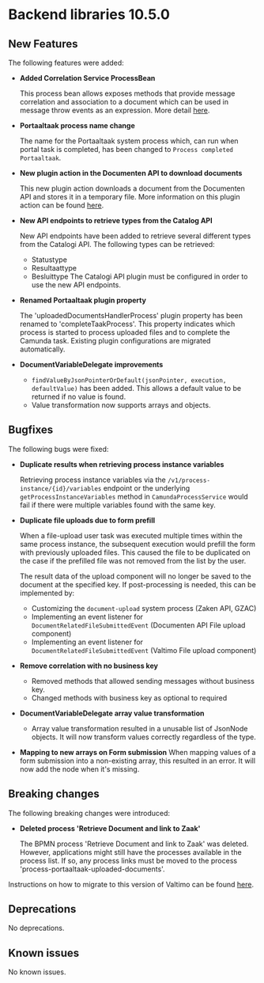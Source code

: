 # Backend libraries 10.5.0

## New Features

The following features were added:

* **Added Correlation Service ProcessBean**

  This process bean allows exposes methods that provide message correlation and association to a document
  which can be used in message throw events as an expression.
  More detail [here](/using-valtimo/process/correlating-messages.md).

* **Portaaltaak process name change**

  The name for the Portaaltaak system process which, can run when portal task is completed, has been changed to
  `Process completed Portaaltaak`.

* **New plugin action in the Documenten API to download documents**

  This new plugin action downloads a document from the Documenten API and stores it in a temporary file. More
  information on this plugin action can be
  found [here](/using-valtimo/plugin/documenten-api/configure-documenten-api-plugin.md#download-document).

* **New API endpoints to retrieve types from the Catalog API**

  New API endpoints have been added to retrieve several different types from the Catalogi API. The following types can
  be retrieved:
  - Statustype
  - Resultaattype
  - Besluittype
  The Catalogi API plugin must be configured in order to use the new API endpoints.

* **Renamed Portaaltaak plugin property**

  The 'uploadedDocumentsHandlerProcess' plugin property has been renamed to 'completeTaakProcess'.
  This property indicates which process is started to process uploaded files and to complete the Camunda task.
  Existing plugin configurations are migrated automatically.

* **DocumentVariableDelegate improvements**

  - `findValueByJsonPointerOrDefault(jsonPointer, execution, defaultValue)` has been added. This allows a default value to be returned if no value is found.
  - Value transformation now supports arrays and objects.

## Bugfixes

The following bugs were fixed:

* **Duplicate results when retrieving process instance variables**

  Retrieving process instance variables via the `/v1/process-instance/{id}/variables` endpoint or the underlying
  `getProcessInstanceVariables` method in `CamundaProcessService` would fail if there were multiple variables found
  with the same key.

* **Duplicate file uploads due to form prefill**

  When a file-upload user task was executed multiple times within the same process instance, the subsequent execution
  would prefill the form with previously uploaded files. This caused the file to be duplicated on the case if the
  prefilled file was not removed from the list by the user.
  
  The result data of the upload component will no longer be saved to the document at the specified key. If
  post-processing is needed, this can be implemented by:
  - Customizing the `document-upload` system process (Zaken API, GZAC)
  - Implementing an event listener for `DocumentRelatedFileSubmittedEvent` (Documenten API File upload component)
  - Implementing an event listener for `DocumentRelatedFileSubmittedEvent` (Valtimo File upload component)

* **Remove correlation with no business key**

  * Removed methods that allowed sending messages without business key.
  * Changed methods with business key as optional to required

* **DocumentVariableDelegate array value transformation**
  * Array value transformation resulted in a unusable list of JsonNode objects. It will now transform values correctly
    regardless of the type.

* **Mapping to new arrays on Form submission**
  When mapping values of a form submission into a non-existing array, this resulted in an error. It will now add the
  node when it's missing.

## Breaking changes

The following breaking changes were introduced:

* **Deleted process 'Retrieve Document and link to Zaak'**

  The BPMN process 'Retrieve Document and link to Zaak' was deleted. However, applications might still have the
  processes available in the process list. If so, any process links must be moved to the process
  'process-portaaltaak-uploaded-documents'.

Instructions on how to migrate to this version of Valtimo can be found [here](migration.md).

## Deprecations

No deprecations.

## Known issues

No known issues.
